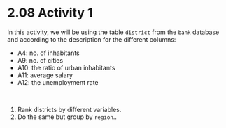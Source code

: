 # 2.08 Activity 1

In this activity, we will be using the table `district` from the `bank` database and according to the description for the different columns:

- A4: no. of inhabitants
- A9: no. of cities
- A10: the ratio of urban inhabitants
- A11: average salary
- A12: the unemployment rate

<br />

1. Rank districts by different variables.
2. Do the same but group by `region`..
